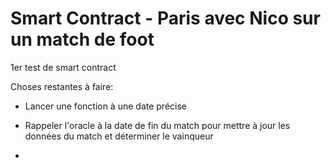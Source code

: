 # Smart Contract - Paris avec Nico sur un match de foot
1er test de smart contract

Choses restantes à faire:

- Lancer une fonction à une date précise
- Rappeler l'oracle à la date de fin du match pour mettre à jour les données du match et déterminer le vainqueur

- 
